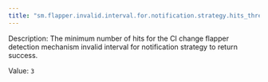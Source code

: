```yaml
---
title: "sm.flapper.invalid.interval.for.notification.strategy.hits_threshold"
---
```


Description: The minimum number of hits for the CI change flapper detection mechanism invalid interval for notification strategy to return success.

Value: `3`